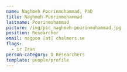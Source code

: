 ```yaml
---
name: Naghmeh Poorinmohammad, PhD
title: Naghmeh-Poorinmohammad
lastname: Poorinmohammad
picture: /img/pic_naghmeh-poorinmohammad.jpg
position: Researcher
email: nagpoo [at] chalmers.se
flags:
  - ir Iran
person-category: D Researchers
template: people/profile
---
```

